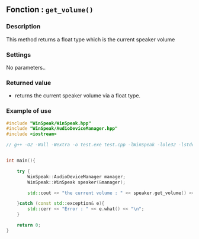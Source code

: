 ## Fonction : `get_volume()`

### Description

This method returns a float type which is the current speaker volume

### Settings

No parameters..


### Returned value

- returns the current speaker volume via a float type. 

### Example of use
```cpp
#include "WinSpeak/WinSpeak.hpp"
#include "WinSpeak/AudioDeviceManager.hpp"
#include <iostream>

// g++ -O2 -Wall -Wextra -o test.exe test.cpp -lWinSpeak -lole32 -lstdc++ -luuid


int main(){

    try {
        WinSpeak::AudioDeviceManager manager;
        WinSpeak::WinSpeak speaker(&manager);

        std::cout << "the current volume : " << speaker.get_volume() << " %" << "\n";

    }catch (const std::exception& e){
        std::cerr << "Error : " << e.what() << "\n";
    }

    return 0;
}
```
